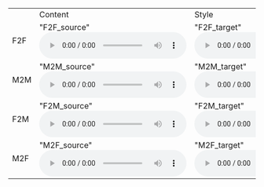 
  <table>
  <tr>
    <td></td>
    <td>Content</td>
    <td>Style</td>
    <td>Conversion</td>
  </tr>
  <tr>
    <td>F2F</td>
    <td>
          "F2F_source"
          <audio controls autoplay>
                <source src="https://github.com/w7852410/audio_sample/raw/gh-pages/Pitch_test/F2F_source.wav" type="audio/mpeg">
          </audio></td>
    <td>
          "F2F_target"
          <audio controls autoplay>
                <source src="https://github.com/w7852410/audio_sample/raw/gh-pages/Pitch_test/F2F_target.wav" type="audio/mpeg">
          </audio></td>
    <td>
          "F2F_nvcneto"
          <audio controls autoplay>
                <source src="https://github.com/w7852410/audio_sample/raw/gh-pages/Pitch_test/F2F_nvcneto.wav" type="audio/mpeg">
          </audio></td>
  </tr>
  <tr>
    <td>M2M</td>
    <td>
          "M2M_source"
          <audio controls autoplay>
                <source src="https://github.com/w7852410/audio_sample/raw/gh-pages/Pitch_test/M2M_source.wav" type="audio/mpeg">
          </audio></td>
    <td>
          "M2M_target"
          <audio controls autoplay>
                <source src="https://github.com/w7852410/audio_sample/raw/gh-pages/Pitch_test/M2M_target.wav" type="audio/mpeg">
          </audio></td>
    <td>
          "M2M_nvcneto"
          <audio controls autoplay>
                <source src="https://github.com/w7852410/audio_sample/raw/gh-pages/Pitch_test/M2M_nvcneto.wav" type="audio/mpeg">
          </audio></td>
  </tr>
  <tr>
    <td>F2M</td>
    <td>
          "F2M_source"
          <audio controls autoplay>
                <source src="https://github.com/w7852410/audio_sample/raw/gh-pages/Pitch_test/F2M_source.wav" type="audio/mpeg">
          </audio></td>
    <td>
          "F2M_target"
          <audio controls autoplay>
                <source src="https://github.com/w7852410/audio_sample/raw/gh-pages/Pitch_test/F2M_target.wav" type="audio/mpeg">
          </audio></td>
    <td>
          "F2M_nvcneto"
          <audio controls autoplay>
                <source src="https://github.com/w7852410/audio_sample/raw/gh-pages/Pitch_test/F2M_nvcneto.wav" type="audio/mpeg">
          </audio></td>
  </tr>
  <tr>
    <td>M2F</td>
    <td>
          "M2F_source"
          <audio controls autoplay>
                <source src="https://github.com/w7852410/audio_sample/raw/gh-pages/Pitch_test/M2M_source.wav" type="audio/mpeg">
          </audio></td>
    <td>
          "M2F_target"
          <audio controls autoplay>
                <source src="https://github.com/w7852410/audio_sample/raw/gh-pages/Pitch_test/M2M_target.wav" type="audio/mpeg">
          </audio></td>
    <td>
          "M2F_nvcneto"
          <audio controls autoplay>
                <source src="https://github.com/w7852410/audio_sample/raw/gh-pages/Pitch_test/M2F_nvcneto.wav" type="audio/mpeg">
          </audio></td>
  </tr>
</table>

